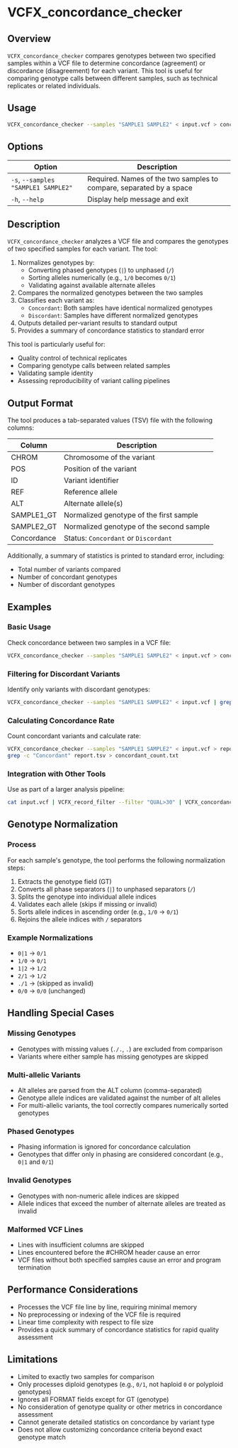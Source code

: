# VCFX_concordance_checker

## Overview
`VCFX_concordance_checker` compares genotypes between two specified samples within a VCF file to determine concordance (agreement) or discordance (disagreement) for each variant. This tool is useful for comparing genotype calls between different samples, such as technical replicates or related individuals.

## Usage
```bash
VCFX_concordance_checker --samples "SAMPLE1 SAMPLE2" < input.vcf > concordance_report.tsv
```

## Options
| Option | Description |
|--------|-------------|
| `-s`, `--samples "SAMPLE1 SAMPLE2"` | Required. Names of the two samples to compare, separated by a space |
| `-h`, `--help` | Display help message and exit |

## Description
`VCFX_concordance_checker` analyzes a VCF file and compares the genotypes of two specified samples for each variant. The tool:

1. Normalizes genotypes by:
   - Converting phased genotypes (`|`) to unphased (`/`)
   - Sorting alleles numerically (e.g., `1/0` becomes `0/1`)
   - Validating against available alternate alleles
2. Compares the normalized genotypes between the two samples
3. Classifies each variant as:
   - `Concordant`: Both samples have identical normalized genotypes
   - `Discordant`: Samples have different normalized genotypes
4. Outputs detailed per-variant results to standard output
5. Provides a summary of concordance statistics to standard error

This tool is particularly useful for:
- Quality control of technical replicates
- Comparing genotype calls between related samples
- Validating sample identity
- Assessing reproducibility of variant calling pipelines

## Output Format
The tool produces a tab-separated values (TSV) file with the following columns:

| Column | Description |
|--------|-------------|
| CHROM | Chromosome of the variant |
| POS | Position of the variant |
| ID | Variant identifier |
| REF | Reference allele |
| ALT | Alternate allele(s) |
| SAMPLE1_GT | Normalized genotype of the first sample |
| SAMPLE2_GT | Normalized genotype of the second sample |
| Concordance | Status: `Concordant` or `Discordant` |

Additionally, a summary of statistics is printed to standard error, including:
- Total number of variants compared
- Number of concordant genotypes
- Number of discordant genotypes

## Examples

### Basic Usage
Check concordance between two samples in a VCF file:
```bash
VCFX_concordance_checker --samples "SAMPLE1 SAMPLE2" < input.vcf > concordance_report.tsv
```

### Filtering for Discordant Variants
Identify only variants with discordant genotypes:
```bash
VCFX_concordance_checker --samples "SAMPLE1 SAMPLE2" < input.vcf | grep "Discordant" > discordant_variants.tsv
```

### Calculating Concordance Rate
Count concordant variants and calculate rate:
```bash
VCFX_concordance_checker --samples "SAMPLE1 SAMPLE2" < input.vcf > report.tsv 2> stats.txt
grep -c "Concordant" report.tsv > concordant_count.txt
```

### Integration with Other Tools
Use as part of a larger analysis pipeline:
```bash
cat input.vcf | VCFX_record_filter --filter "QUAL>30" | VCFX_concordance_checker --samples "SAMPLE1 SAMPLE2" > high_quality_concordance.tsv
```

## Genotype Normalization

### Process
For each sample's genotype, the tool performs the following normalization steps:
1. Extracts the genotype field (GT)
2. Converts all phase separators (`|`) to unphased separators (`/`)
3. Splits the genotype into individual allele indices
4. Validates each allele (skips if missing or invalid)
5. Sorts allele indices in ascending order (e.g., `1/0` → `0/1`)
6. Rejoins the allele indices with `/` separators

### Example Normalizations
- `0|1` → `0/1`
- `1/0` → `0/1`
- `1|2` → `1/2`
- `2/1` → `1/2`
- `./1` → (skipped as invalid)
- `0/0` → `0/0` (unchanged)

## Handling Special Cases

### Missing Genotypes
- Genotypes with missing values (`./.`, `.`) are excluded from comparison
- Variants where either sample has missing genotypes are skipped

### Multi-allelic Variants
- Alt alleles are parsed from the ALT column (comma-separated)
- Genotype allele indices are validated against the number of alt alleles
- For multi-allelic variants, the tool correctly compares numerically sorted genotypes

### Phased Genotypes
- Phasing information is ignored for concordance calculation
- Genotypes that differ only in phasing are considered concordant (e.g., `0|1` and `0/1`)

### Invalid Genotypes
- Genotypes with non-numeric allele indices are skipped
- Allele indices that exceed the number of alternate alleles are treated as invalid

### Malformed VCF Lines
- Lines with insufficient columns are skipped
- Lines encountered before the #CHROM header cause an error
- VCF files without both specified samples cause an error and program termination

## Performance Considerations
- Processes the VCF file line by line, requiring minimal memory
- No preprocessing or indexing of the VCF file is required
- Linear time complexity with respect to file size
- Provides a quick summary of concordance statistics for rapid quality assessment

## Limitations
- Limited to exactly two samples for comparison
- Only processes diploid genotypes (e.g., `0/1`, not haploid `0` or polyploid genotypes)
- Ignores all FORMAT fields except for GT (genotype)
- No consideration of genotype quality or other metrics in concordance assessment
- Cannot generate detailed statistics on concordance by variant type
- Does not allow customizing concordance criteria beyond exact genotype match 